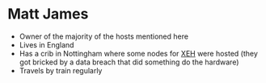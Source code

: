 # Matt James
* Owner of the majority of the hosts mentioned here
* Lives in England
* Has a crib in Nottingham where some nodes for [XEH](../Hosts/xeh.sh.md) were hosted (they got bricked by a data breach that did something do the hardware)
* Travels by train regularly
